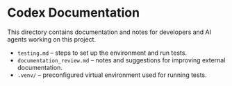 # Codex Documentation

This directory contains documentation and notes for developers and AI agents working on this project.

* `testing.md` – steps to set up the environment and run tests.
* `documentation_review.md` – notes and suggestions for improving external documentation.
* `.venv/` – preconfigured virtual environment used for running tests.

